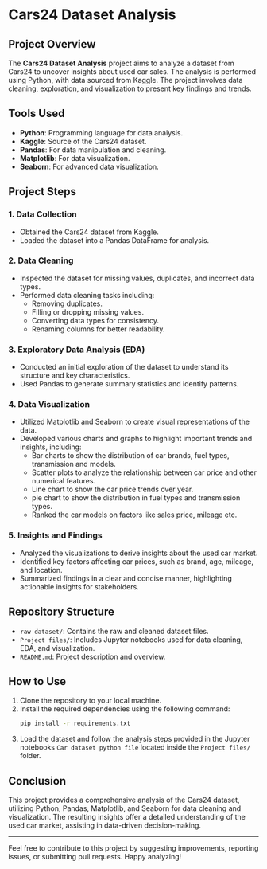 # Cars24 Dataset Analysis

## Project Overview
The **Cars24 Dataset Analysis** project aims to analyze a dataset from Cars24 to uncover insights about used car sales. The analysis is performed using Python, with data sourced from Kaggle. The project involves data cleaning, exploration, and visualization to present key findings and trends.

## Tools Used
- **Python**: Programming language for data analysis.
- **Kaggle**: Source of the Cars24 dataset.
- **Pandas**: For data manipulation and cleaning.
- **Matplotlib**: For data visualization.
- **Seaborn**: For advanced data visualization.

## Project Steps

### 1. Data Collection
- Obtained the Cars24 dataset from Kaggle.
- Loaded the dataset into a Pandas DataFrame for analysis.

### 2. Data Cleaning
- Inspected the dataset for missing values, duplicates, and incorrect data types.
- Performed data cleaning tasks including:
  - Removing duplicates.
  - Filling or dropping missing values.
  - Converting data types for consistency.
  - Renaming columns for better readability.

### 3. Exploratory Data Analysis (EDA)
- Conducted an initial exploration of the dataset to understand its structure and key characteristics.
- Used Pandas to generate summary statistics and identify patterns.

### 4. Data Visualization
- Utilized Matplotlib and Seaborn to create visual representations of the data.
- Developed various charts and graphs to highlight important trends and insights, including:
  - Bar charts to show the distribution of car brands, fuel types, transmission and models.
  - Scatter plots to analyze the relationship between car price and other numerical features.
  - Line chart to show the car price trends over year.
  - pie chart to show the distribution in fuel types and transmission types.
  - Ranked the car models on factors like sales price, mileage etc.

### 5. Insights and Findings
- Analyzed the visualizations to derive insights about the used car market.
- Identified key factors affecting car prices, such as brand, age, mileage, and location.
- Summarized findings in a clear and concise manner, highlighting actionable insights for stakeholders.

## Repository Structure
- `raw dataset/`: Contains the raw and cleaned dataset files.
- `Project files/`: Includes Jupyter notebooks used for data cleaning, EDA, and visualization.
- `README.md`: Project description and overview.

## How to Use
1. Clone the repository to your local machine.
2. Install the required dependencies using the following command:
   ```bash
   pip install -r requirements.txt
   ```
3. Load the dataset and follow the analysis steps provided in the Jupyter notebooks `Car dataset python file` located inside the `Project files/` folder.

## Conclusion
This project provides a comprehensive analysis of the Cars24 dataset, utilizing Python, Pandas, Matplotlib, and Seaborn for data cleaning and visualization. The resulting insights offer a detailed understanding of the used car market, assisting in data-driven decision-making.

---

Feel free to contribute to this project by suggesting improvements, reporting issues, or submitting pull requests. Happy analyzing!
